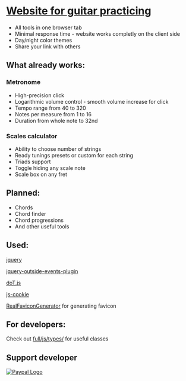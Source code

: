 # [Website for guitar practicing](https://a-tg.github.io)
* All tools in one browser tab
* Minimal response time - website works completly on the client side
* Day/night color themes
* Share your link with others
## What already works:
### Metronome
* High-precision click 
* Logarithmic volume control - smooth volume increase for click
* Tempo range from 40 to 320
* Notes per measure from 1 to 16
* Duration from whole note to 32nd
### Scales calculator
* Ability to choose number of strings
* Ready tunings presets or custom for each string
* Triads support
* Toggle hiding any scale note
* Scale box on any fret
## Planned:
 * Chords
 * Chord finder
 * Chord progressions
 * And other useful tools

## Used:
 [jquery](https://jquery.com/)

 [jquery-outside-events-plugin](http://benalman.com/projects/jquery-outside-events-plugin/)
 
 [doT.js](https://github.com/olado/doT)
 
 [js-cookie](https://github.com/js-cookie/js-cookie)
 
 [RealFaviconGenerator](https://realfavicongenerator.net/) for generating favicon

## For developers:
Check out [full/js/types/](full/js/types/) for useful classes

## Support developer
[![Paypal Logo](https://www.paypalobjects.com/webstatic/paypalme/images/pp_logo_small.png)](https://www.paypal.me/atgDeveloperMusician/5)
